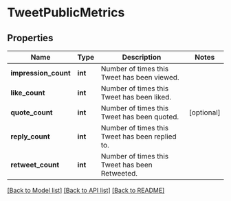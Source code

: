 # TweetPublicMetrics

## Properties
Name | Type | Description | Notes
------------ | ------------- | ------------- | -------------
**impression_count** | **int** | Number of times this Tweet has been viewed. | 
**like_count** | **int** | Number of times this Tweet has been liked. | 
**quote_count** | **int** | Number of times this Tweet has been quoted. | [optional] 
**reply_count** | **int** | Number of times this Tweet has been replied to. | 
**retweet_count** | **int** | Number of times this Tweet has been Retweeted. | 

[[Back to Model list]](../../README.md#documentation-for-models) [[Back to API list]](../../README.md#documentation-for-api-endpoints) [[Back to README]](../../README.md)

